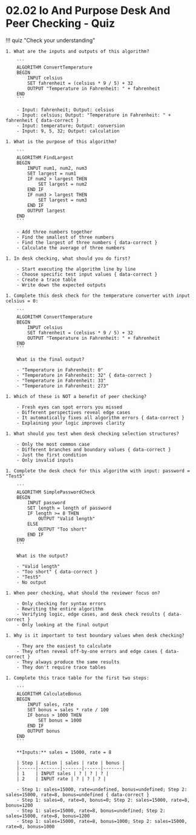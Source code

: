 # 02.02 Io And Purpose Desk And Peer Checking - Quiz

!!! quiz "Check your understanding"

    1. What are the inputs and outputs of this algorithm?

        ```
        ALGORITHM ConvertTemperature
        BEGIN
            INPUT celsius
            SET fahrenheit = (celsius * 9 / 5) + 32
            OUTPUT "Temperature in Fahrenheit: " + fahrenheit
        END
        ```

        - Input: fahrenheit; Output: celsius
        - Input: celsius; Output: "Temperature in Fahrenheit: " + fahrenheit { data-correct }
        - Input: temperature; Output: conversion
        - Input: 9, 5, 32; Output: calculation

    1. What is the purpose of this algorithm?

        ```
        ALGORITHM FindLargest
        BEGIN
            INPUT num1, num2, num3
            SET largest = num1
            IF num2 > largest THEN
                SET largest = num2
            END IF
            IF num3 > largest THEN
                SET largest = num3
            END IF
            OUTPUT largest
        END
        ```

        - Add three numbers together
        - Find the smallest of three numbers
        - Find the largest of three numbers { data-correct }
        - Calculate the average of three numbers

    1. In desk checking, what should you do first?

        - Start executing the algorithm line by line
        - Choose specific test input values { data-correct }
        - Create a trace table
        - Write down the expected outputs

    1. Complete this desk check for the temperature converter with input celsius = 0:

        ```
        ALGORITHM ConvertTemperature
        BEGIN
            INPUT celsius
            SET fahrenheit = (celsius * 9 / 5) + 32
            OUTPUT "Temperature in Fahrenheit: " + fahrenheit
        END
        ```

        What is the final output?

        - "Temperature in Fahrenheit: 0"
        - "Temperature in Fahrenheit: 32" { data-correct }
        - "Temperature in Fahrenheit: 33"
        - "Temperature in Fahrenheit: 273"

    1. Which of these is NOT a benefit of peer checking?

        - Fresh eyes can spot errors you missed
        - Different perspectives reveal edge cases
        - It automatically fixes all algorithm errors { data-correct }
        - Explaining your logic improves clarity

    1. What should you test when desk checking selection structures?

        - Only the most common case
        - Different branches and boundary values { data-correct }
        - Just the first condition
        - Only invalid inputs

    1. Complete the desk check for this algorithm with input: password = "Test5"

        ```
        ALGORITHM SimplePasswordCheck
        BEGIN
            INPUT password
            SET length = length of password
            IF length >= 8 THEN
                OUTPUT "Valid length"
            ELSE
                OUTPUT "Too short"
            END IF
        END
        ```

        What is the output?

        - "Valid length"
        - "Too short" { data-correct }
        - "Test5"
        - No output

    1. When peer checking, what should the reviewer focus on?

        - Only checking for syntax errors
        - Rewriting the entire algorithm
        - Verifying logic, edge cases, and desk check results { data-correct }
        - Only looking at the final output

    1. Why is it important to test boundary values when desk checking?

        - They are the easiest to calculate
        - They often reveal off-by-one errors and edge cases { data-correct }
        - They always produce the same results
        - They don't require trace tables

    1. Complete this trace table for the first two steps:

        ```
        ALGORITHM CalculateBonus
        BEGIN
            INPUT sales, rate
            SET bonus = sales * rate / 100
            IF bonus > 1000 THEN
                SET bonus = 1000
            END IF
            OUTPUT bonus
        END
        ```

        **Inputs:** sales = 15000, rate = 8

        | Step | Action | sales | rate | bonus |
        |------|--------|-------|------|-------|
        | 1    | INPUT sales | ? | ? | ? |
        | 2    | INPUT rate | ? | ? | ? |

        - Step 1: sales=15000, rate=undefined, bonus=undefined; Step 2: sales=15000, rate=8, bonus=undefined { data-correct }
        - Step 1: sales=0, rate=0, bonus=0; Step 2: sales=15000, rate=8, bonus=1200
        - Step 1: sales=15000, rate=8, bonus=undefined; Step 2: sales=15000, rate=8, bonus=1200
        - Step 1: sales=15000, rate=8, bonus=1000; Step 2: sales=15000, rate=8, bonus=1000
